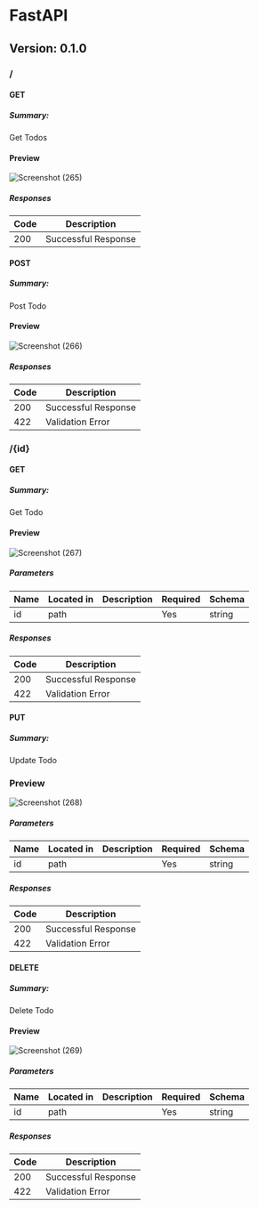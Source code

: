 # FastAPI
## Version: 0.1.0

### /

#### GET
##### Summary:

Get Todos

#### Preview

![Screenshot (265)](https://github.com/PritamSarbajna/fastapi-todo-api/assets/90236635/ab0690f8-aaa0-4ae7-a3e8-2f0a2d7d4379)

##### Responses

| Code | Description |
| ---- | ----------- |
| 200 | Successful Response |

#### POST
##### Summary:

Post Todo

#### Preview 

![Screenshot (266)](https://github.com/PritamSarbajna/fastapi-todo-api/assets/90236635/61c54e4b-4f01-44a7-a868-c9bf9531b44d)

##### Responses

| Code | Description |
| ---- | ----------- |
| 200 | Successful Response |
| 422 | Validation Error |

### /{id}

#### GET
##### Summary:

Get Todo

#### Preview 

![Screenshot (267)](https://github.com/PritamSarbajna/fastapi-todo-api/assets/90236635/bfca6209-5106-4c78-a618-c87b651b312b)

##### Parameters

| Name | Located in | Description | Required | Schema |
| ---- | ---------- | ----------- | -------- | ---- |
| id | path |  | Yes | string |

##### Responses

| Code | Description |
| ---- | ----------- |
| 200 | Successful Response |
| 422 | Validation Error |

#### PUT
##### Summary:

Update Todo

### Preview

![Screenshot (268)](https://github.com/PritamSarbajna/fastapi-todo-api/assets/90236635/359ee191-8208-48dc-b3ce-1042ca5ad5bf)

##### Parameters

| Name | Located in | Description | Required | Schema |
| ---- | ---------- | ----------- | -------- | ---- |
| id | path |  | Yes | string |

##### Responses

| Code | Description |
| ---- | ----------- |
| 200 | Successful Response |
| 422 | Validation Error |

#### DELETE
##### Summary:

Delete Todo

#### Preview

![Screenshot (269)](https://github.com/PritamSarbajna/fastapi-todo-api/assets/90236635/9dbc5524-4680-4985-a390-e5a4dd1243ab)

##### Parameters

| Name | Located in | Description | Required | Schema |
| ---- | ---------- | ----------- | -------- | ---- |
| id | path |  | Yes | string |

##### Responses

| Code | Description |
| ---- | ----------- |
| 200 | Successful Response |
| 422 | Validation Error |
